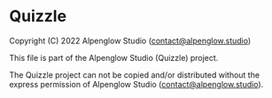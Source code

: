 # Quizzle

Copyright (C) 2022 Alpenglow Studio (contact@alpenglow.studio)

This file is part of the Alpenglow Studio (Quizzle) project.

The Quizzle project can not be copied and/or distributed without the express
permission of Alpenglow Studio (contact@alpenglow.studio).

